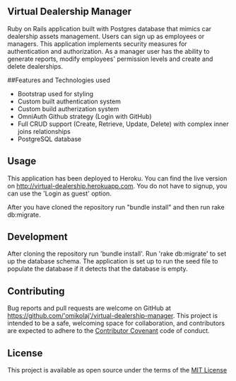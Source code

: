 ## Virtual Dealership Manager
Ruby on Rails application built with Postgres database that mimics car dealership assets management. Users can sign up as employees or managers. This application implements security measures for authentication and authorization. As a manager user has the ability to generate reports, modify employees' permission levels and create and delete dealerships.

##Features and Technologies used
- Bootstrap used for styling
- Custom built authentication system
- Custom build autherization system
- OmniAuth Github strategy (Login with GitHub)
- Full CRUD support (Create, Retrieve, Update, Delete) with complex inner joins relationships
- PostgreSQL database

## Usage
This application has been deployed to Heroku. You can find the live version on http://virtual-dealership.herokuapp.com. You do not have to signup, you can use the 'Login as guest' option.

After you have cloned the repository run "bundle install" and then run rake db:migrate.

## Development
After cloning the repository run 'bundle install'. Run 'rake db:migrate' to set up the database schema. The application is set up to run the seed file to populate the database if it detects that the database is empty. 

## Contributing
Bug reports and pull requests are welcome on GitHub at https://github.com/'omikolaj'/virtual-dealership-manager. This project is intended to be a safe, welcoming space for collaboration, and contributors are expected to adhere to the [Contributor Covenant](http://contributor-covenant.org) code of conduct.

## License
This project is available as open source under the terms of the [MIT License](https://opensource.org/licenses/MIT)